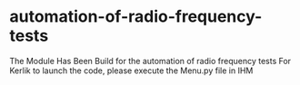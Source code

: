 # automation-of-radio-frequency-tests
The Module Has Been Build for the automation of radio frequency tests For Kerlik
to launch the code, please execute the Menu.py file in IHM 
